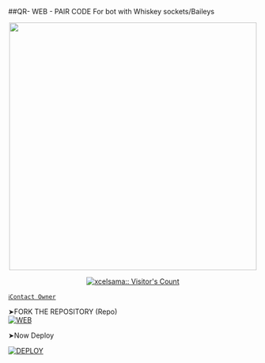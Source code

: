 ##QR- WEB - PAIR CODE For bot with Whiskey sockets/Baileys
<p align="center">
   <a href="https://github.com/Xcelsama">
    <img src="https://i.ibb.co/HtT3vjm/goku-gif-3.gif" width="500">
     
</a>
   <a aria-label="Excel-MdV2 is free to use" href="https://whatsapp.com/channel/0029VaBcXo4JJhzW9c1uVD2X" target="_blank">
 <p align="center"><img src="https://profile-counter.glitch.me/{xcelsama}/count.svg" alt="xcelsama:: Visitor's Count" /></p>



[`ℹ️Contact Owner`](https://wa.me/+2347045035241)

➤FORK THE REPOSITORY (Repo) 
    <br>
<a href="https://github.com/Xcelsama//fork"><img title="WEB" src="https://img.shields.io/badge/FORK WEB-QR?color=black&style=for-the-badge&logo=stackshare"></a>


➤Now Deploy

<a href='https://dashboard.heroku.com/new?template=https://github.com/Xcelsama/' target="_blank"><img alt='DEPLOY' src='https://img.shields.io/badge/-DEPLOY-black?style=for-the-badge&logo=heroku&logoColor=white'/>



